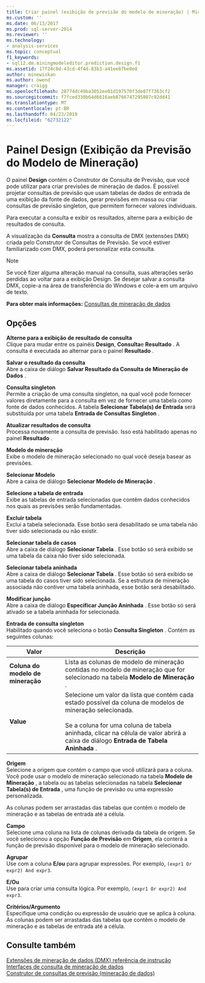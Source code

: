 ```yaml
---
title: Criar painel (exibição de previsão do modelo de mineração) | Microsoft Docs
ms.custom: ''
ms.date: 06/13/2017
ms.prod: sql-server-2014
ms.reviewer: ''
ms.technology:
- analysis-services
ms.topic: conceptual
f1_keywords:
- sql12.dm.miningmodeleditor.prediction.design.f1
ms.assetid: 17f24c8d-43cd-4f4d-83b3-a41ee8fbe8e8
author: minewiskan
ms.author: owend
manager: craigg
ms.openlocfilehash: 28774dc49ba3052ee01d197570f3de87f7363cf2
ms.sourcegitcommit: f7fced330b64d6616aeb8766747295807c92dd41
ms.translationtype: MT
ms.contentlocale: pt-BR
ms.lasthandoff: 04/23/2019
ms.locfileid: "62732122"
---
```

# <a name="design-pane-mining-model-prediction-view"></a>Painel Design (Exibição da Previsão do Modelo de Mineração)
  O painel **Design** contém o Construtor de Consulta de Previsão, que você pode utilizar para criar previsões de mineração de dados. É possível projetar consultas de previsão que usam tabelas de dados de entrada de uma exibição da fonte de dados, gerar previsões em massa ou criar consultas de previsão singleton, que permitem fornecer valores individuais.  
  
 Para executar a consulta e exibir os resultados, alterne para a exibição de resultados de consulta.  
  
 A visualização da **Consulta** mostra a consulta de DMX (extensões DMX) criada pelo Construtor de Consultas de Previsão. Se você estiver familiarizado com DMX, poderá personalizar esta consulta.  
  
> [!NOTE]  
>  Se você fizer alguma alteração manual na consulta, suas alterações serão perdidas ao voltar para a exibição Design. Se desejar salvar a consulta DMX, copie-a na área de transferência do Windows e cole-a em um arquivo de texto.  
  
 **Para obter mais informações:** [Consultas de mineração de dados](data-mining/data-mining-queries.md)  
  
## <a name="options"></a>Opções  
 **Alterne para a exibição de resultado de consulta**  
 Clique para mudar entre os painéis **Design**, **Consulta**e **Resultado** . A consulta é executada ao alternar para o painel **Resultado** .  
  
 **Salvar o resultado da consulta**  
 Abre a caixa de diálogo **Salvar Resultado da Consulta de Mineração de Dados** .  
  
 **Consulta singleton**  
 Permite a criação de uma consulta singleton, na qual você pode fornecer valores diretamente para a consulta em vez de fornecer uma tabela como fonte de dados conhecidos. A tabela **Selecionar Tabela(s) de Entrada** será substituída por uma tabela **Entrada de Consultas Singleton** .  
  
 **Atualizar resultados de consulta**  
 Processa novamente a consulta de previsão. Isso está habilitado apenas no painel **Resultado** .  
  
 **Modelo de mineração**  
 Exibe o modelo de mineração selecionado no qual você deseja basear as previsões.  
  
 **Selecionar Modelo**  
 Abre a caixa de diálogo **Selecionar Modelo de Mineração** .  
  
 **Selecione a tabela de entrada**  
 Exibe as tabelas de entrada selecionadas que contêm dados conhecidos nos quais as previsões serão fundamentadas.  
  
 **Excluir tabela**  
 Exclui a tabela selecionada. Esse botão será desabilitado se uma tabela não tiver sido selecionada ou não existir.  
  
 **Selecionar tabela de casos**  
 Abre a caixa de diálogo **Selecionar Tabela** . Esse botão só será exibido se uma tabela da caixa não tiver sido selecionada.  
  
 **Selecionar tabela aninhada**  
 Abre a caixa de diálogo **Selecionar Tabela** . Esse botão só será exibido se uma tabela do casos tiver sido selecionada. Se a estrutura de mineração associada não contiver uma tabela aninhada, esse botão será desabilitado.  
  
 **Modificar junção**  
 Abre a caixa de diálogo **Especificar Junção Aninhada** . Esse botão só será ativado se a tabela aninhada for selecionada.  
  
 **Entrada de consulta singleton**  
 Habilitado quando você seleciona o botão **Consulta Singleton** . Contém as seguintes colunas:  
  
|Valor|Descrição|  
|-----------|-----------------|  
|**Coluna do modelo de mineração**|Lista as colunas de modelo de mineração contidas no modelo de mineração que for selecionado na tabela **Modelo de Mineração** .|  
|**Value**|Selecione um valor da lista que contém cada estado possível da coluna de modelos de mineração selecionada.<br /><br /> Se a coluna for uma coluna de tabela aninhada, clicar na célula de valor abrirá a caixa de diálogo **Entrada de Tabela Aninhada** .|  
  
 **Origem**  
 Selecione a origem que contém o campo que você utilizará para a coluna. Você pode usar o modelo de mineração selecionado na tabela **Modelo de Mineração** , a tabela ou as tabelas selecionadas na tabela **Selecionar Tabela(s) de Entrada** , uma função de previsão ou uma expressão personalizada.  
  
 As colunas podem ser arrastadas das tabelas que contêm o modelo de mineração e as tabelas de entrada até a célula.  
  
 **Campo**  
 Selecione uma coluna na lista de colunas derivada da tabela de origem. Se você selecionou a opção **Função de Previsão** em **Origem**, ela conterá a função de previsão disponível para o modelo de mineração selecionado.  
  
 **Agrupar**  
 Use com a coluna **E/ou** para agrupar expressões. Por exemplo, `(expr1 Or expr2) And expr3`.  
  
 **E/Ou**  
 Use para criar uma consulta lógica. Por exemplo, `(expr1 Or expr2) And expr3`.  
  
 **Critérios/Argumento**  
 Especifique uma condição ou expressão de usuário que se aplica à coluna. As colunas podem ser arrastadas das tabelas que contêm o modelo de mineração e as tabelas de entrada até a célula.  
  
## <a name="see-also"></a>Consulte também  
 [Extensões de mineração de dados &#40;DMX&#41; referência de instrução](/sql/dmx/data-mining-extensions-dmx-statements)   
 [Interfaces de consulta de mineração de dados](data-mining/data-mining-query-tools.md)   
 [Construtor de consultas de previsão &#40;mineração de dados&#41;](prediction-query-builder-data-mining.md)  
  
  
